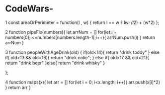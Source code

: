 # CodeWars-

1   const areaOrPerimeter = function(l , w) {
  return l == w ? l*w: (l*2) + (w*2)
};

2  function pipeFix(numbers){
  let arrNum = []
    for(let i = numbers[0];i<=numbers[numbers.length-1];i++){
        arrNum.push(i)
    }
  return arrNum
}


3  function peopleWithAgeDrink(old) {
  if(old<14){
    return "drink toddy" 
  } else if( old>13 && old<18){
      return "drink coke";
    } else if( old>17 && old<21){
      return "drink beer"
    }else{
      return  "drink whisky"
    }
     
  };


  4  function maps(x){
    let arr = []
    for(let i = 0; i<x.length; i++){
      arr.push(x[i]*2)
    }
    return arr
  }
